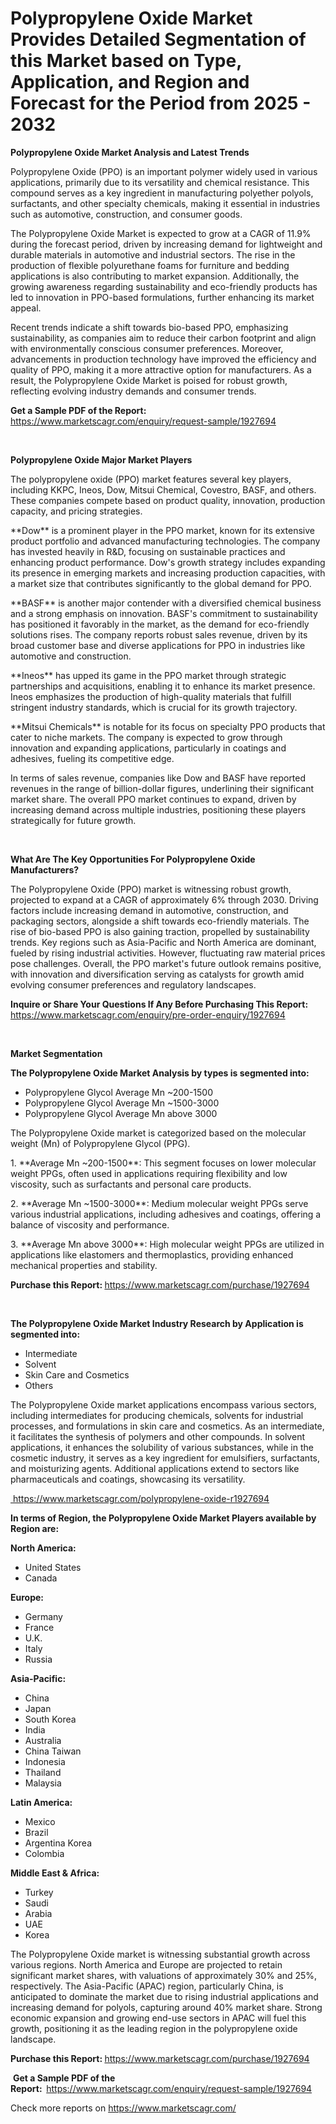 <p><h1>Polypropylene Oxide Market Provides Detailed Segmentation of this Market based on Type, Application, and Region and Forecast for the Period from 2025 - 2032</h1></p><p><strong>Polypropylene Oxide Market Analysis and Latest Trends</strong></p>
<p><p>Polypropylene Oxide (PPO) is an important polymer widely used in various applications, primarily due to its versatility and chemical resistance. This compound serves as a key ingredient in manufacturing polyether polyols, surfactants, and other specialty chemicals, making it essential in industries such as automotive, construction, and consumer goods.</p><p>The Polypropylene Oxide Market is expected to grow at a CAGR of 11.9% during the forecast period, driven by increasing demand for lightweight and durable materials in automotive and industrial sectors. The rise in the production of flexible polyurethane foams for furniture and bedding applications is also contributing to market expansion. Additionally, the growing awareness regarding sustainability and eco-friendly products has led to innovation in PPO-based formulations, further enhancing its market appeal.</p><p>Recent trends indicate a shift towards bio-based PPO, emphasizing sustainability, as companies aim to reduce their carbon footprint and align with environmentally conscious consumer preferences. Moreover, advancements in production technology have improved the efficiency and quality of PPO, making it a more attractive option for manufacturers. As a result, the Polypropylene Oxide Market is poised for robust growth, reflecting evolving industry demands and consumer trends.</p></p>
<p><strong>Get a Sample PDF of the Report:&nbsp;</strong> <a href="https://www.marketscagr.com/enquiry/request-sample/1927694?utm_campaign=2782&utm_medium=2&utm_source=Github&utm_content=ia&utm_term=28032025&utm_id=polypropylene-oxide">https://www.marketscagr.com/enquiry/request-sample/1927694</a></p>
<p>&nbsp;</p>
<p><strong>Polypropylene Oxide Major Market Players</strong></p>
<p><p>The polypropylene oxide (PPO) market features several key players, including KKPC, Ineos, Dow, Mitsui Chemical, Covestro, BASF, and others. These companies compete based on product quality, innovation, production capacity, and pricing strategies.</p><p>**Dow** is a prominent player in the PPO market, known for its extensive product portfolio and advanced manufacturing technologies. The company has invested heavily in R&D, focusing on sustainable practices and enhancing product performance. Dow's growth strategy includes expanding its presence in emerging markets and increasing production capacities, with a market size that contributes significantly to the global demand for PPO.</p><p>**BASF** is another major contender with a diversified chemical business and a strong emphasis on innovation. BASF's commitment to sustainability has positioned it favorably in the market, as the demand for eco-friendly solutions rises. The company reports robust sales revenue, driven by its broad customer base and diverse applications for PPO in industries like automotive and construction.</p><p>**Ineos** has upped its game in the PPO market through strategic partnerships and acquisitions, enabling it to enhance its market presence. Ineos emphasizes the production of high-quality materials that fulfill stringent industry standards, which is crucial for its growth trajectory.</p><p>**Mitsui Chemicals** is notable for its focus on specialty PPO products that cater to niche markets. The company is expected to grow through innovation and expanding applications, particularly in coatings and adhesives, fueling its competitive edge.</p><p>In terms of sales revenue, companies like Dow and BASF have reported revenues in the range of billion-dollar figures, underlining their significant market share. The overall PPO market continues to expand, driven by increasing demand across multiple industries, positioning these players strategically for future growth.</p></p>
<p>&nbsp;</p>
<p><strong>What Are The Key Opportunities For Polypropylene Oxide Manufacturers?</strong></p>
<p><p>The Polypropylene Oxide (PPO) market is witnessing robust growth, projected to expand at a CAGR of approximately 6% through 2030. Driving factors include increasing demand in automotive, construction, and packaging sectors, alongside a shift towards eco-friendly materials. The rise of bio-based PPO is also gaining traction, propelled by sustainability trends. Key regions such as Asia-Pacific and North America are dominant, fueled by rising industrial activities. However, fluctuating raw material prices pose challenges. Overall, the PPO market's future outlook remains positive, with innovation and diversification serving as catalysts for growth amid evolving consumer preferences and regulatory landscapes.</p></p>
<p><strong>Inquire or Share Your Questions If Any Before Purchasing This Report:</strong> <a href="https://www.marketscagr.com/enquiry/pre-order-enquiry/1927694?utm_campaign=2782&utm_medium=2&utm_source=Github&utm_content=ia&utm_term=28032025&utm_id=polypropylene-oxide">https://www.marketscagr.com/enquiry/pre-order-enquiry/1927694</a></p>
<p>&nbsp;</p>
<p><strong>Market Segmentation</strong></p>
<p><strong>The Polypropylene Oxide Market Analysis by types is segmented into:</strong></p>
<p><ul><li>Polypropylene Glycol Average Mn ~200-1500</li><li>Polypropylene Glycol Average Mn ~1500-3000</li><li>Polypropylene Glycol Average Mn above 3000</li></ul></p>
<p><p>The Polypropylene Oxide market is categorized based on the molecular weight (Mn) of Polypropylene Glycol (PPG). </p><p>1. **Average Mn ~200-1500**: This segment focuses on lower molecular weight PPGs, often used in applications requiring flexibility and low viscosity, such as surfactants and personal care products.</p><p>2. **Average Mn ~1500-3000**: Medium molecular weight PPGs serve various industrial applications, including adhesives and coatings, offering a balance of viscosity and performance.</p><p>3. **Average Mn above 3000**: High molecular weight PPGs are utilized in applications like elastomers and thermoplastics, providing enhanced mechanical properties and stability.</p></p>
<p><strong>Purchase this Report:&nbsp;</strong><a href="https://www.marketscagr.com/purchase/1927694?utm_campaign=2782&utm_medium=2&utm_source=Github&utm_content=ia&utm_term=28032025&utm_id=polypropylene-oxide">https://www.marketscagr.com/purchase/1927694</a></p>
<p>&nbsp;</p>
<p><strong>The Polypropylene Oxide Market Industry Research by Application is segmented into:</strong></p>
<p><ul><li>Intermediate</li><li>Solvent</li><li>Skin Care and Cosmetics</li><li>Others</li></ul></p>
<p><p>The Polypropylene Oxide market applications encompass various sectors, including intermediates for producing chemicals, solvents for industrial processes, and formulations in skin care and cosmetics. As an intermediate, it facilitates the synthesis of polymers and other compounds. In solvent applications, it enhances the solubility of various substances, while in the cosmetic industry, it serves as a key ingredient for emulsifiers, surfactants, and moisturizing agents. Additional applications extend to sectors like pharmaceuticals and coatings, showcasing its versatility.</p></p>
<p><a href="https://www.marketscagr.com/polypropylene-oxide-r1927694?utm_campaign=2782&utm_medium=2&utm_source=Github&utm_content=ia&utm_term=28032025&utm_id=polypropylene-oxide">&nbsp;https://www.marketscagr.com/polypropylene-oxide-r1927694</a></p>
<p><strong>In terms of Region, the Polypropylene Oxide Market Players available by Region are:</strong></p>
<p>
    <p> <strong> North America: </strong>
        <ul>
            <li>United States</li>
            <li>Canada</li>
        </ul>
        </p> 
    <p> <strong> Europe: </strong>
        <ul>
            <li>Germany</li>
            <li>France</li>
            <li>U.K.</li>
            <li>Italy</li>
            <li>Russia</li>
        </ul>
        </p> 
    <p> <strong> Asia-Pacific: </strong>
        <ul>
            <li>China</li>
            <li>Japan</li>
            <li>South Korea</li>
            <li>India</li>
            <li>Australia</li>
            <li>China Taiwan</li>
            <li>Indonesia</li>
            <li>Thailand</li>
            <li>Malaysia</li>
        </ul>
        </p> 
    <p> <strong> Latin America: </strong>
        <ul>
            <li>Mexico</li>
            <li>Brazil</li>
            <li>Argentina Korea</li>
            <li>Colombia</li>
        </ul>
        </p> 
    <p> <strong> Middle East & Africa: </strong>
        <ul>
            <li>Turkey</li>
            <li>Saudi</li>
            <li>Arabia</li>
            <li>UAE</li>
            <li>Korea</li>
        </ul>
    </p>
    </p>
<p><p>The Polypropylene Oxide market is witnessing substantial growth across various regions. North America and Europe are projected to retain significant market shares, with valuations of approximately 30% and 25%, respectively. The Asia-Pacific (APAC) region, particularly China, is anticipated to dominate the market due to rising industrial applications and increasing demand for polyols, capturing around 40% market share. Strong economic expansion and growing end-use sectors in APAC will fuel this growth, positioning it as the leading region in the polypropylene oxide landscape.</p></p>
<p><strong>Purchase this Report: </strong><a href="https://www.marketscagr.com/purchase/1927694?utm_campaign=2782&utm_medium=2&utm_source=Github&utm_content=ia&utm_term=28032025&utm_id=polypropylene-oxide">https://www.marketscagr.com/purchase/1927694</a></p>
<p>&nbsp;<strong>Get a Sample PDF of the Report:&nbsp;&nbsp;</strong><a href="https://www.marketscagr.com/enquiry/request-sample/1927694?utm_campaign=2782&utm_medium=2&utm_source=Github&utm_content=ia&utm_term=28032025&utm_id=polypropylene-oxide">https://www.marketscagr.com/enquiry/request-sample/1927694</a></p>
<p><strong></strong></p>
<p>Check more reports on <a href="https://www.marketscagr.com/?utm_campaign=2782&utm_medium=2&utm_source=Github&utm_content=ia&utm_term=28032025&utm_id=polypropylene-oxide">https://www.marketscagr.com/</a></p>